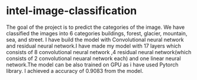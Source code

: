 # intel-image-classification
The goal of the project is to predict the categories of the image. We have classified the images into 6 categories buildings, forest, glacier, mountain, sea, and street.
I have build the model with Convolutional neural network and residual neural network.I have made my model with 17 layers which consists of 8 convolutional neural network ,4 residual neural network(which consists of 2 convolutional neuaral network each) and one linear neural network.The model can be also trained on GPU as i have used Pytorch library. I achieved a accuracy of 0.9083 from the model.
